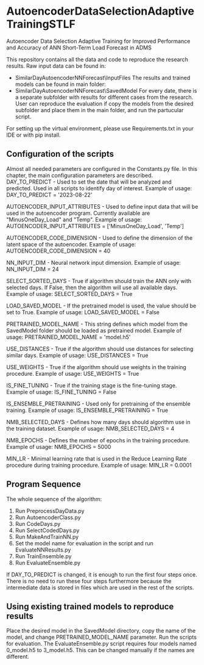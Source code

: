 # AutoencoderDataSelectionAdaptiveTrainingSTLF
 Autoencoder Data Selection Adaptive Training for Improved Performance and Accuracy of ANN Short-Term Load Forecast in ADMS

This repository contains all the data and code to reproduce the research results. Raw input data can be found in:
- SimilarDayAutoencoderNNForecast\InputFiles
The results and trained models can be found in main folder:
- SimilarDayAutoencoderNNForecast\SavedModel
For every date, there is a separate subfolder with results for different cases from the research. User can reproduce the evaluation if copy the models from the desired subfolder and place them in the main folder, and run the partucular script.

For setting up the virtual environment, please use Requirements.txt in your IDE or with pip install.

## Configuration of the scripts
Almost all needed parameters are configured in the Constants.py file. In this chapter, the main configuration parameters are described.
DAY_TO_PREDICT - Used to set the date that will be analyzed and predicted. Used in all scripts to identify day of interest. Example of usage:
DAY_TO_PREDICT = '2023-08-22'

AUTOENCODER_INPUT_ATTRIBUTES - Used to define input data that will be used in the autoencoder program. Currently available are "MinusOneDay_Load" and "Temp". Example of usage:
AUTOENCODER_INPUT_ATTRIBUTES = ['MinusOneDay_Load', 'Temp']

AUTOENCODER_CODE_DIMENSION - Used to define the dimension of the latent space of the autoencoder. Example of usage:
AUTOENCODER_CODE_DIMENSION = 40

NN_INPUT_DIM - Neural network input dimension. Example of usage:
NN_INPUT_DIM = 24

SELECT_SORTED_DAYS - True if algorithm should train the ANN only with selected days. If False, then the algorithm will use all available days. Example of usage:
SELECT_SORTED_DAYS = True

LOAD_SAVED_MODEL - If the pretrained model is used, the value should be set to True. Example of usage:
LOAD_SAVED_MODEL = False

PRETRAINED_MODEL_NAME - This string defines which model from the SavedModel folder should be loaded as pretrained model. Example of usage:
PRETRAINED_MODEL_NAME = 'model.h5'

USE_DISTANCES - True if the algorithm should use distances for selecting similar days. Example of usage:
USE_DISTANCES = True

USE_WEIGHTS - True if the algorithm should use weights in the training procedure. Example of usage:
USE_WEIGHTS = True

IS_FINE_TUNING - True if the training stage is the fine-tuning stage. Example of usage:
IS_FINE_TUNING = False

IS_ENSEMBLE_PRETRAINING - Used only for pretraining of the ensemble training. Example of usage:
IS_ENSEMBLE_PRETRAINING = True

NMB_SELECTED_DAYS - Defines how many days should algorithm use in the training dataset. Example of usage:
NMB_SELECTED_DAYS = 4

NMB_EPOCHS - Defines the number of epochs in the training procedure. Example of usage:
NMB_EPOCHS = 5000

MIN_LR - Minimal learning rate that is used in the Reduce Learning Rate procedure during training procedure. Example of usage:
MIN_LR = 0.0001

## Program Sequence
The whole sequence of the algorithm:
1. Run PreprocessDayData.py
2. Run AutoencoderClass.py
3. Run CodeDays.py
4. Run SelectCodedDays.py
5. Run MakeAndTrainNN.py
6. Set the model name for evaluation in the script and run EvaluateNNResults.py
7. Run TrainEnsemble.py
8. Run EvaluateEnsemble.py

If DAY_TO_PREDICT is changed, it is enough to run the first four steps once. There is no need to run these four steps furthermore because the intermediate data is stored in files which are used in the rest of the scripts.

## Using existing trained models to reproduce results
Place the desired model in the SavedModel directory, copy the name of the model, and change PRETRAINED_MODEL_NAME parameter. Run the scripts for evaluation. 
The EvaluateEnsemble.py script requires four models named 0_model.h5 to 3_model.h5. This can be changed manually if the names are different.
